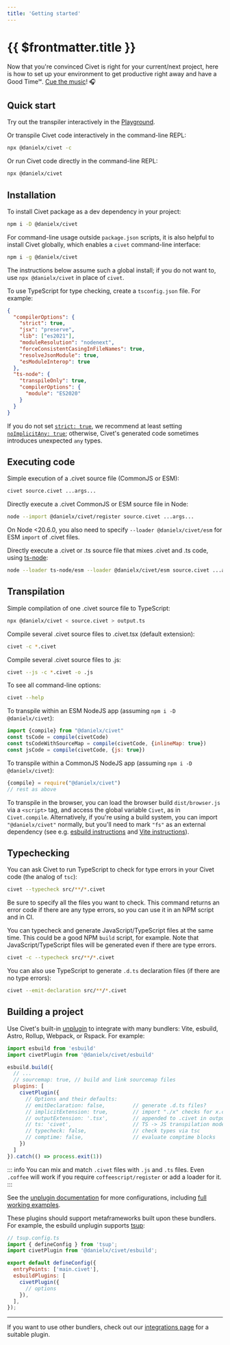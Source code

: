 ```yaml
---
title: 'Getting started'
---
```


# {{ $frontmatter.title }}

Now that you're convinced Civet is right for your current/next project,
here is how to set up your environment to get productive right away and have a Good Time℠.
[Cue&nbsp;the&nbsp;music](https://suno.com/song/55ffcf58-339a-4961-a285-0fbe685885f7)! 🎧

## Quick start

Try out the transpiler interactively in the
[Playground](/playground).

Or transpile Civet code interactively in the command-line REPL:

```sh
npx @danielx/civet -c
```

Or run Civet code directly in the command-line REPL:

```sh
npx @danielx/civet
```

## Installation

To install Civet package as a dev dependency in your project:

```sh
npm i -D @danielx/civet
```

For command-line usage outside `package.json` scripts,
it is also helpful to install Civet globally,
which enables a `civet` command-line interface:

```sh
npm i -g @danielx/civet
```

The instructions below assume such a global install;
if you do not want to, use `npx @danielx/civet` in place of `civet`.

To use TypeScript for type checking, create a `tsconfig.json` file. For example:

```json
{
  "compilerOptions": {
    "strict": true,
    "jsx": "preserve",
    "lib": ["es2021"],
    "moduleResolution": "nodenext",
    "forceConsistentCasingInFileNames": true,
    "resolveJsonModule": true,
    "esModuleInterop": true
  },
  "ts-node": {
    "transpileOnly": true,
    "compilerOptions": {
      "module": "ES2020"
    }
  }
}
```

If you do not set
[`strict: true`](https://www.typescriptlang.org/tsconfig#strict), we recommend
at least setting
[`noImplicitAny: true`](https://www.typescriptlang.org/tsconfig#noImplicitAny);
otherwise, Civet's generated code sometimes introduces unexpected `any` types.

## Executing code

Simple execution of a .civet source file (CommonJS or ESM):

```sh
civet source.civet ...args...
```

Directly execute a .civet CommonJS or ESM source file in Node:

```sh
node --import @danielx/civet/register source.civet ...args...
```

On Node <20.6.0, you also need to specify `--loader @danielx/civet/esm`
for ESM `import` of .civet files.

Directly execute a .civet or .ts source file that mixes .civet and .ts code,
using [ts-node](https://typestrong.org/ts-node/):

```sh
node --loader ts-node/esm --loader @danielx/civet/esm source.civet ...args...
```

## Transpilation

Simple compilation of one .civet source file to TypeScript:

```sh
npx @danielx/civet < source.civet > output.ts
```

Compile several .civet source files to .civet.tsx (default extension):

```sh
civet -c *.civet
```

Compile several .civet source files to .js:

```sh
civet --js -c *.civet -o .js
```

To see all command-line options:

```sh
civet --help
```

To transpile within an ESM NodeJS app
(assuming `npm i -D @danielx/civet`):

```js
import {compile} from "@danielx/civet"
const tsCode = compile(civetCode)
const tsCodeWithSourceMap = compile(civetCode, {inlineMap: true})
const jsCode = compile(civetCode, {js: true})
```

To transpile within a CommonJS NodeJS app
(assuming `npm i -D @danielx/civet`):

```js
{compile} = require("@danielx/civet")
// rest as above
```

To transpile in the browser, you can load the browser build `dist/browser.js`
via a `<script>` tag, and access the global variable `Civet`, as in
`Civet.compile`.
Alternatively, if you're using a build system, you can import `"@danielx/civet"`
normally, but you'll need to mark `"fs"` as an external dependency
(see e.g. [esbuild instructions](https://esbuild.github.io/api/#external>)
and [Vite instructions](https://vitejs.dev/guide/build#library-mode)).

## Typechecking

You can ask Civet to run TypeScript to check for type errors in your Civet code
(the analog of `tsc`):

```sh
civet --typecheck src/**/*.civet
```

Be sure to specify all the files you want to check.
This command returns an error code if there are any type errors,
so you can use it in an NPM script and in CI.

You can typecheck and generate JavaScript/TypeScript files at the same time.
This could be a good NPM `build` script, for example.
Note that JavaScript/TypeScript files will be generated
even if there are type errors.

```sh
civet -c --typecheck src/**/*.civet
```

You can also use TypeScript to generate `.d.ts` declaration files
(if there are no type errors):

```sh
civet --emit-declaration src/**/*.civet
```

## Building a project

Use Civet's built-in [unplugin](https://github.com/DanielXMoore/Civet/blob/main/integration/unplugin) to integrate with many
bundlers: Vite, esbuild, Astro, Rollup, Webpack, or Rspack.  For example:

```js
import esbuild from 'esbuild'
import civetPlugin from '@danielx/civet/esbuild'

esbuild.build({
  // ...
  // sourcemap: true, // build and link sourcemap files
  plugins: [
    civetPlugin({
      // Options and their defaults:
      // emitDeclaration: false,         // generate .d.ts files?
      // implicitExtension: true,        // import "./x" checks for x.civet
      // outputExtension: '.tsx',        // appended to .civet in output
      // ts: 'civet',                    // TS -> JS transpilation mode
      // typecheck: false,               // check types via tsc
      // comptime: false,                // evaluate comptime blocks
    })
  ]
}).catch(() => process.exit(1))
```

::: info
You can mix and match `.civet` files with `.js` and `.ts` files.
Even `.coffee` will work if you require `coffeescript/register` or add a loader for it.
:::

See the [unplugin documentation](https://github.com/DanielXMoore/Civet/blob/main/integration/unplugin) for more configurations,
including [full working examples](https://github.com/DanielXMoore/Civet/blob/main/integration/unplugin/examples).

These plugins should support metaframeworks built upon these bundlers.
For example, the esbuild unplugin supports [tsup](https://github.com/egoist/tsup):

```js
// tsup.config.ts
import { defineConfig } from 'tsup';
import civetPlugin from '@danielx/civet/esbuild';

export default defineConfig({
  entryPoints: ['main.civet'],
  esbuildPlugins: [
    civetPlugin({
      // options
    }),
  ],
});
```

---

If you want to use other bundlers, check out our [integrations page](/integrations) for a suitable plugin.
